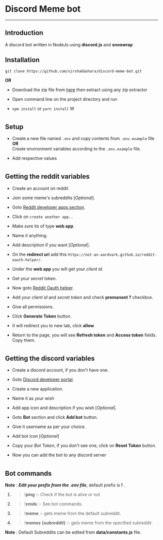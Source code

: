 # Discord Meme bot

---

## Introduction

A discord bot written in NodeJs using **discord.js** and **snoowrap** 


## Installation

`git clone https://github.com/sirshakbohara/discord-meme-bot.git`

**OR**

* Download the zip file from [here](https://github.com/sirshakbohara/discord-meme-bot/archive/refs/heads/master.zip) then extract using any zip extractor

* Open command line on the project directory and run 

* `npm install` or `yarn install`
W

#

## Setup

* Create a new file named `.env` and copy contents from `.env.example` file <br> **OR**  <br> Create environment variables according to the `.env.example` file.

* Add respective values

#


## Getting the reddit variables

*  Create an account on reddit 

* Join some meme's subreddits [*Optional*].

*  Goto [Reddit developer apps section](https://www.reddit.com/prefs/apps).

*  Click on `create another app..`
*  Make sure its of type **web app**.

*  Name it anything.

*  Add description if you want [*Optional*].

*  On the **redirect uri** add this `https://not-an-aardvark.github.io/reddit-oauth-helper/`.

*  Under the **web app** you will get your *client id*.

*  Get your *secret* token.

*  Now goto [Reddit Oauth helper](https://not-an-aardvark.github.io/reddit-oauth-helper/).

*  Add your *client id* and *secret token* and check **premanent ?** checkbox.

*  Give all permissions.

*  Click **Generate Token** button.

*  It will redirect you to new tab, click **allow**.

*  Return to the page, you will see **Refresh token** and **Access token** fields. Copy them.

#


## Getting the discord variables

* Create a discord account, if you don't have one.

* Goto [Discord developer portal](https://discord.com/developers/applications).

* Create a new application.

* Name it as your wish

* Add app icon and description if you wish [*Optional*].

* Goto **Bot** section and click **Add bot** button.

* Give it username as per your choice.

* Add bot icon [*Optional*]

* Copy your _Bot Token_, if you don't see one, click on **Reset Token** button.

* Now you can add the bot to any discord server

#

## Bot commands

**Note** : ***Edit your prefix from the .env file***, default prefix is **!** .

1. > !**ping** :- Check if the bot is alive or not

2. > !**cmds** :- See bot commands.

3. > !**meme** :- gets meme from the default subreddit.

4. > !**memez {_subreddit_}** :- gets meme from the specified subreddit.


**Note** : Default Subreddits can be edited from **data/constants.js** file.